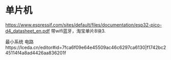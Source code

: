 # 单片机

https://www.espressif.com/sites/default/files/documentation/esp32-pico-d4_datasheet_en.pdf 带wifi蓝牙，淘宝单片8块3.

最小系统 电路https://lceda.cn/editor#id=7fca6f09e64e45509ac46c6297ca6130|f1742bc245114f4a8ad4426aa836201f